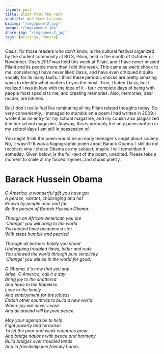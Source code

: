 ```yaml
---
layout: post
title: Blast from the Past
subtitle: And Some Lessons
bigimg: "/img/poem-2.jpg"	
image: "/img/poem-2.jpg"
share-img: "/img/poem-2.jpg"
tags: [Writings, Poetry]
---
```


_Oasis_, for those readers who don't know, is the cultural festival organized by the student community at BITS, Pilani, held in the month of October or November. _Oasis 2017_ was held this week at Pilani, and I have never missed Pilani and its people more than I did this week. This came as weird shock to me, considering I have never liked Oasis, and have even critiqued it quite vocally for its many faults. I think these periodic shocks are pretty amazing ways to identify what matters to you the most. True, I hated Oasis, but I realized I was in love with the idea of it - four complete days of being with people most special to me, and creating memories. Also, memories, dear reader, are bitches.

But I don't really feel like ruminating all my Pilani related thoughts today. So, very conveniently, I managed to stumble on a poem I had written in 2009. I wrote it as an entry for my school magazine, and my cousin also plagiarized it in her school magazine. Anyway, this is probably the only poem written in my school days I am still in possession of.

You might think the poem would be an early teenager's angst about society. No, it wasn't! It was a hagiographic poem about Barack Obama. I still do not recollect why I chose Obama as my subject; maybe I will remember it someday. Given below, is the full-text of the poem, unedited. Please take a moment to smile at my forced rhymes, and stupid poetry.


# Barack Hussein Obama

_O America, a wonderful gift you have got_  
_A person, vibrant, challenging and hot_  
_Known by people near and far_  
_By the person of Barack Hussein Obama._

_Though an African-American you are_  
_'Change' you will bring to the world_  
_You indeed have becpome a star_  
_With steps humble and pearled._

_Through all barriers boldly you stood_  
_Undergoing troubled times, bitter and rude_  
_You showed the world through pure simplicity_  
_'Change' you will be in the world for good._

_O Obama, it's now that you say_  
_Arise, O America, call it a day_  
_Bring joy to the shattered_  
_And hope to the hopeless_  
_Love to the lonely_  
_And employment for the jobless_  
_Enrich other countries to build a new world_  
_Where joy will never cease_  
_And all around will be pure peace._

_May your agenda be to help_  
_Fight poverty and terrorism_  
_To let the poor and weak countries grow_  
_And bridge nations with peace and harmony_  
_Build bridges over troubled lands_  
_And in friendship join friendly hands._